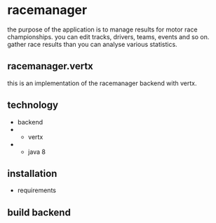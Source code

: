 # racemanager

the purpose of the application is to manage results for motor race championships.
you can edit tracks, drivers, teams, events and so on.
gather race results than you can analyse various statistics.

## racemanager.vertx

this is an implementation of the racemanager backend with vertx.

## technology

- backend
- - vertx
- - java 8

## installation

- requirements

## build backend
